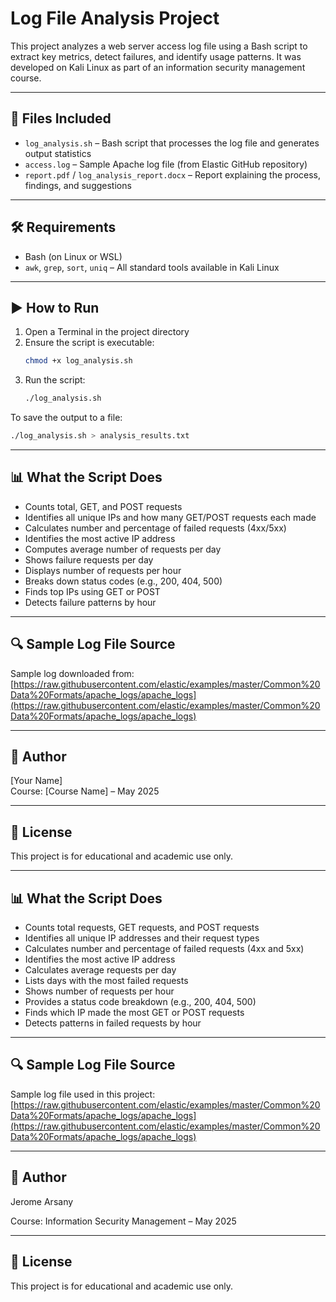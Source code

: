 # Log File Analysis Project

This project analyzes a web server access log file using a Bash script to extract key metrics, detect failures, and identify usage patterns. It was developed on Kali Linux as part of an information security management course.

---

## 📂 Files Included

- `log_analysis.sh` – Bash script that processes the log file and generates output statistics  
- `access.log` – Sample Apache log file (from Elastic GitHub repository)  
- `report.pdf` / `log_analysis_report.docx` – Report explaining the process, findings, and suggestions

---

## 🛠 Requirements

- Bash (on Linux or WSL)
- `awk`, `grep`, `sort`, `uniq` – All standard tools available in Kali Linux

---

## ▶️ How to Run

1. Open a Terminal in the project directory  
2. Ensure the script is executable:
   ```bash
   chmod +x log_analysis.sh
   ```
3. Run the script:
   ```bash
   ./log_analysis.sh
   ```

To save the output to a file:
```bash
./log_analysis.sh > analysis_results.txt
```

---

## 📊 What the Script Does

- Counts total, GET, and POST requests  
- Identifies all unique IPs and how many GET/POST requests each made  
- Calculates number and percentage of failed requests (4xx/5xx)  
- Identifies the most active IP address  
- Computes average number of requests per day  
- Shows failure requests per day  
- Displays number of requests per hour  
- Breaks down status codes (e.g., 200, 404, 500)  
- Finds top IPs using GET or POST  
- Detects failure patterns by hour

---

## 🔍 Sample Log File Source

Sample log downloaded from:  
[https://raw.githubusercontent.com/elastic/examples/master/Common%20Data%20Formats/apache_logs/apache_logs](https://raw.githubusercontent.com/elastic/examples/master/Common%20Data%20Formats/apache_logs/apache_logs)

---

## 📘 Author

[Your Name]  
Course: [Course Name] – May 2025

---

## 📄 License

This project is for educational and academic use only.

---

## 📊 What the Script Does

- Counts total requests, GET requests, and POST requests  
- Identifies all unique IP addresses and their request types  
- Calculates number and percentage of failed requests (4xx and 5xx)  
- Identifies the most active IP address  
- Calculates average requests per day  
- Lists days with the most failed requests  
- Shows number of requests per hour  
- Provides a status code breakdown (e.g., 200, 404, 500)  
- Finds which IP made the most GET or POST requests  
- Detects patterns in failed requests by hour

---

## 🔍 Sample Log File Source

Sample log file used in this project:  
[https://raw.githubusercontent.com/elastic/examples/master/Common%20Data%20Formats/apache_logs/apache_logs](https://raw.githubusercontent.com/elastic/examples/master/Common%20Data%20Formats/apache_logs/apache_logs)

---

## 📘 Author

Jerome Arsany

Course: Information Security Management – May 2025

---

## 📄 License

This project is for educational and academic use only.
```
